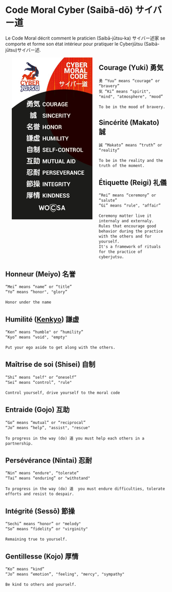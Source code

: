 # Code Moral Cyber (Saibā-dō) サイバー道

Le Code Moral décrit comment le praticien (Saibā-jūtsu-ka) サイバー述家 se comporte et
forme son état intérieur pour pratiquer le Cyberjūtsu (Saibā-jūtsu)サイバー述.

<img align="left" width="50%" src="./img/moral-code.jpeg"  style="vertical-align:middle;margin:0px 20px">

## Courage (Yuki) 勇気

    勇 “Yuu” means “courage” or “bravery”
    気 “Ki” means “spirit", "mind", "atmosphere", "mood”
    
    To be in the mood of bravery.

## Sincérité (Makato) 誠

    誠 “Makato” means “truth” or “reality”
    
    To be in the reality and the truth of the moment.

## Étiquette (Reigi) 礼儀

    “Rei” means “ceremony” or “salute”
    “Gi” means “rule", "affair”
    
    Ceremony matter live it internaly and externaly. 
    Rules that encourage good behavior during the practice with the others and for yourself.
    It's a framework of rituals for the practice of cyberjutsu.

## Honneur (Meiyo) 名誉

    “Mei” means “name” or “title”
    “Yo” means “honor", "glory”
    
    Honor under the name

## Humilité ([Kenkyo](https://interculturalwordsensei.org/kenkyo/)) 謙虚

    “Ken” means “humble" or “humility”
    “Kyo” means “void", "empty"
    
    Put your ego aside to get along with the others.

## Maîtrise de soi (Shisei) 自制

    “Shi” means “self" or “oneself”
    “Sei” means “control”, "rule"
    
    Control yourself, drive yourself to the moral code

## Entraide (Gojo) 互助

    “Go” means “mutual” or “reciprocal”
    “Jo” means “help”, "assist", "rescue"
    
    To progress in the way (do) 道 you must help each others in a partnership.

## Persévérance (Nintai) 忍耐

    “Nin” means “endure", “tolerate”
    “Tai” means “enduring” or "withstand"
    
    To progress in the way (do) 道  you must endure difficulties, tolerate efforts and resist to despair.

## Intégrité (Sessō) 節操

    “Sechi” means “honor” or "melody"
    “So” means “fidelity” or "virginity"
    
    Remaining true to yourself.

## Gentillesse (Kojo) 厚情

    “Ko” means “kind”
    “Jo” means “emotion”, "feeling", "mercy", "sympathy"
    
    Be kind to others and yourself.
